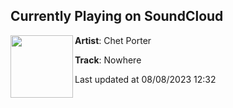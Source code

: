 ## Currently Playing on SoundCloud

[<img align="left" width="100" src="https://i1.sndcdn.com/artworks-xLSPnpV4uziL-0-t500x500.jpg">](https://soundcloud.com/chetporter/nowhere)

**Artist**: Chet Porter 

**Track**: Nowhere

Last updated at 08/08/2023 12:32

